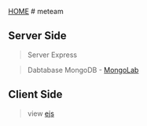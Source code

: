 [HOME](https://meeteam.surge.sh/) # meteam 

## Server Side
> Server
Express

> Dabtabase
MongoDB - [MongoLab](https://mlab.com)

## Client Side
> view
[ejs](http://ejs.co/)

